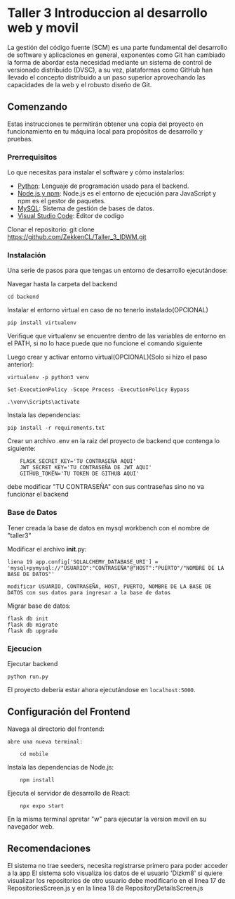 # Taller 3 Introduccion al desarrollo web y movil

La gestión del código fuente (SCM) es una parte
fundamental del desarrollo de software y
aplicaciones en general, exponentes como Git han
cambiado la forma de abordar esta necesidad
mediante un sistema de control de versionado
distribuido (DVSC), a su vez, plataformas como
GitHub han llevado el concepto distribuido a un
paso superior aprovechando las capacidades de la
web y el robusto diseño de Git.

## Comenzando

Estas instrucciones te permitirán obtener una copia del proyecto en funcionamiento en tu máquina local para propósitos de desarrollo y pruebas.

### Prerrequisitos

Lo que necesitas para instalar el software y cómo instalarlos:

- [Python](https://www.python.org/downloads/): Lenguaje de programación usado para el backend.
- [Node.js y npm](https://nodejs.org/en/download/): Node.js es el entorno de ejecución para JavaScript y npm es el gestor de paquetes.
- [MySQL](https://dev.mysql.com/downloads/installer/): Sistema de gestión de bases de datos.
- [Visual Studio Code](https://code.visualstudio.com/download): Editor de codigo

Clonar el repositorio:
        git clone https://github.com/ZekkenCL/Taller_3_IDWM.git

### Instalación

Una serie de pasos para que tengas un entorno de desarrollo ejecutándose:

Navegar hasta la carpeta del backend
    
    cd backend

Instalar el entorno virtual en caso de no tenerlo instalado(OPCIONAL)

    pip install virtualenv

Verifique que virtualenv se encuentre dentro de las variables de entorno en el PATH, si no lo hace puede que no funcione el comando siguiente

Luego crear y activar entorno virtual(OPCIONAL)(Solo si hizo el paso anterior):

    virtualenv -p python3 venv

    Set-ExecutionPolicy -Scope Process -ExecutionPolicy Bypass

    .\venv\Scripts\activate


Instala las dependencias:

    pip install -r requirements.txt

Crear un archivo .env en la raiz del proyecto de backend que contenga lo siguiente:

        FLASK_SECRET_KEY='TU CONTRASEÑA AQUI'
        JWT_SECRET_KEY='TU CONTRASEÑA DE JWT AQUI'
        GITHUB_TOKEN='TU TOKEN DE GITHUB AQUI'
debe modificar "TU CONTRASEÑA" con sus contraseñas sino no va funcionar el backend

### Base de Datos

Tener creada la base de datos en mysql workbench con el nombre de "taller3"

Modificar el archivo __init__.py:

    liena 19 app.config['SQLALCHEMY_DATABASE_URI'] = 'mysql+pymysql://"USUARIO":"CONTRASEÑA"@"HOST":"PUERTO"/"NOMBRE DE LA BASE DE DATOS"'

    modificar USUARIO, CONTRASEÑA, HOST, PUERTO, NOMBRE DE LA BASE DE DATOS con sus datos para ingresar a la base de datos

Migrar base de datos:

    flask db init
    flask db migrate
    flask db upgrade

### Ejecucion

Ejecutar backend

    python run.py

El proyecto debería estar ahora ejecutándose en `localhost:5000`.

## Configuración del Frontend

Navega al directorio del frontend:

    abre una nueva terminal:

        cd mobile

Instala las dependencias de Node.js:

        npm install

Ejecuta el servidor de desarrollo de React:

        npx expo start
        
En la misma terminal apretar "w" para ejecutar la version movil en su navegador web.


## Recomendaciones

El sistema no trae seeders, necesita registrarse primero para poder acceder a la app
El sistema solo visualiza los datos de el usuario 'Dizkm8' si quiere visualizar los repositorios de otro usuario debe modificarlo en el linea 17 de RepositoriesScreen.js y en la linea 18 de RepositoryDetailsScreen.js
